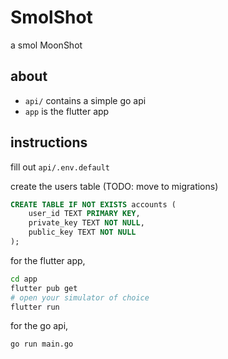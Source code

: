 # SmolShot
a smol MoonShot

## about
- `api/` contains a simple go api
- `app` is the flutter app

## instructions
fill out `api/.env.default`

create the users table (TODO: move to migrations)
```sql
CREATE TABLE IF NOT EXISTS accounts (
    user_id TEXT PRIMARY KEY,
    private_key TEXT NOT NULL,
    public_key TEXT NOT NULL
);
```

for the flutter app,
```sh
cd app
flutter pub get
# open your simulator of choice
flutter run
```

for the go api,
```sh
go run main.go
```
